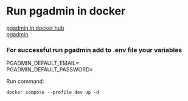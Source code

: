 # Run pgadmin in docker

[pgadmin in docker hub](https://hub.docker.com/r/dpage/pgadmin4)  
[pgadmin](https://www.pgadmin.org/docs/pgadmin4/latest/container_deployment.html)

### For successful run pgadmin add to .env file your variables ###

PGADMIN_DEFAULT_EMAIL=  
PGADMIN_DEFAULT_PASSWORD=

Run command:
```
docker compose --profile dev up -d
```

